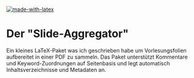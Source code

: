 [![made-with-latex](https://img.shields.io/badge/Made%20with-LaTeX-1f425f.svg)](https://www.latex-project.org/)
# Der "Slide-Aggregator"

Ein kleines LaTeX-Paket was ich geschrieben habe um Vorlesungsfolien aufbereitet in einer PDF zu sammeln. Das Paket unterstützt Kommentare und Keyword-Zuordnungen auf Seitenbasis und legt automatisch Inhaltsverzeichnisse und Metadaten an.

